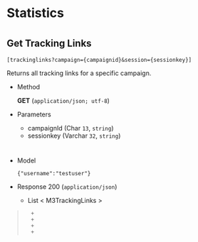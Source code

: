 # Statistics

#

## Get Tracking Links 

	[trackinglinks?campaign={campaignid}&session={sessionkey}]

Returns all tracking links for a specific campaign. 

+ Method

	**GET** (`application/json; utf-8`)

+ Parameters

	+ campaignId (Char `13`, `string`)
	+ sessionkey (Varchar `32`, `string`)
	
	
#

+ Model

	```
	{"username":"testuser"}
	```

+ Response 200 (`application/json`)

	+ List < M3TrackingLinks >

> 		+ 
> 		+ 
> 		+ 
> 		+ 

